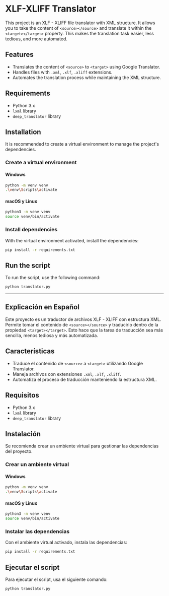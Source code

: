 # XLF-XLIFF Translator

This project is an XLF - XLIFF file translator with XML structure. It allows you to take the content of `<source></source>` and translate it within the `<target></target>` property. This makes the translation task easier, less tedious, and more automated.

## Features

- Translates the content of `<source>` to `<target>` using Google Translator.
- Handles files with `.xml`, `.xlf`, `.xliff` extensions.
- Automates the translation process while maintaining the XML structure.

## Requirements

- Python 3.x
- `lxml` library
- `deep_translator` library

## Installation

It is recommended to create a virtual environment to manage the project's dependencies.

### Create a virtual environment

#### Windows
```bash
python -m venv venv
.\venv\Scripts\activate
```

#### macOS y Linux
```bash
python3 -m venv venv
source venv/bin/activate
```

### Install dependencies
With the virtual environment activated, install the dependencies:
```bash
pip install -r requirements.txt
```

## Run the script
To run the script, use the following command:
```bash
python translator.py
```


---
## Explicación en Español

Este proyecto es un traductor de archivos XLF - XLIFF con estructura XML. Permite tomar el contenido de `<source></source>` y traducirlo dentro de la propiedad `<target></target>`. Esto hace que la tarea de traducción sea más sencilla, menos tediosa y más automatizada.

## Características

- Traduce el contenido de `<source>` a `<target>` utilizando Google Translator.
- Maneja archivos con extensiones `.xml`, `.xlf`, `.xliff`.
- Automatiza el proceso de traducción manteniendo la estructura XML.

## Requisitos

- Python 3.x
- `lxml` library
- `deep_translator` library

## Instalación

Se recomienda crear un ambiente virtual para gestionar las dependencias del proyecto.

### Crear un ambiente virtual

#### Windows

```bash
python -m venv venv
.\venv\Scripts\activate
```

#### macOS y Linux
```bash
python3 -m venv venv
source venv/bin/activate
```

### Instalar las dependencias
Con el ambiente virtual activado, instala las dependencias:
```bash
pip install -r requirements.txt
```

## Ejecutar el script
Para ejecutar el script, usa el siguiente comando:
```bash
python translator.py
```
